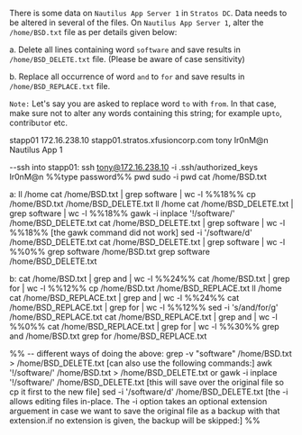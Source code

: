 There is some data on `Nautilus App Server 1` in `Stratos DC`. Data needs to be altered in several of the files. On `Nautilus App Server 1`, alter the `/home/BSD.txt` file as per details given below:

a. Delete all lines containing word `software` and save results in `/home/BSD_DELETE.txt` file. (Please be aware of case sensitivity)

b. Replace all occurrence of word `and` to `for` and save results in `/home/BSD_REPLACE.txt` file.

`Note:` Let's say you are asked to replace word `to` with `from`. In that case, make sure not to alter any words containing this string; for example up`to`, contribu`to`r etc.

stapp01
172.16.238.10
stapp01.stratos.xfusioncorp.com
tony
Ir0nM@n
Nautilus App 1

--ssh into stapp01:
ssh tony@172.16.238.10 -i .ssh/authorized_keys
Ir0nM@n   %%type password%% 
pwd
sudo -i
pwd
cat /home/BSD.txt

a:
ll /home
cat /home/BSD.txt | grep software | wc -l %%18%%
cp /home/BSD.txt /home/BSD_DELETE.txt 
ll /home
cat /home/BSD_DELETE.txt | grep software | wc -l %%18%%
gawk -i inplace '!/software/' /home/BSD_DELETE.txt
cat /home/BSD_DELETE.txt | grep software | wc -l %%18%% [the gawk command did not work]
sed -i '/software/d' /home/BSD_DELETE.txt
cat /home/BSD_DELETE.txt | grep software | wc -l %%0%%
grep software /home/BSD.txt
grep software /home/BSD_DELETE.txt

b:
cat /home/BSD.txt | grep and | wc -l %%24%%
cat /home/BSD.txt | grep for | wc -l %%12%%
cp /home/BSD.txt /home/BSD_REPLACE.txt 
ll /home
cat /home/BSD_REPLACE.txt | grep and | wc -l %%24%%
cat /home/BSD_REPLACE.txt | grep for | wc -l %%12%%
sed -i 's/and/for/g' /home/BSD_REPLACE.txt 
cat /home/BSD_REPLACE.txt | grep and | wc -l %%0%%
cat /home/BSD_REPLACE.txt | grep for | wc -l %%30%%
grep and /home/BSD.txt
grep for /home/BSD_REPLACE.txt

%%
-- different ways of doing the above:
grep -v "software" /home/BSD.txt > /home/BSD_DELETE.txt [can also use the following commands:]
awk '!/software/' /home/BSD.txt > /home/BSD_DELETE.txt
or
gawk -i inplace '!/software/' /home/BSD_DELETE.txt [this will save over the original file so cp it first to the new file]
sed -i '/software/d' /home/BSD_DELETE.txt [the -i allows editing files in-place.  The -i option takes an optional extension arguement in case we want to save the original file as a backup with that extension.if no extension is given, the backup will be skipped:]
%%

